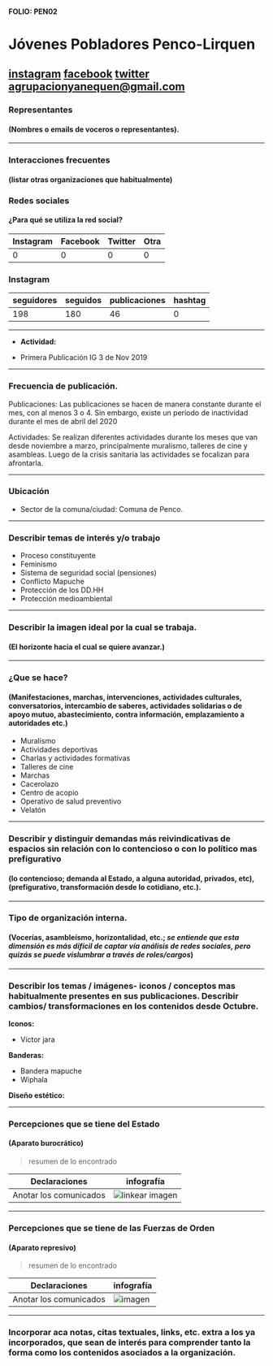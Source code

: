 #### FOLIO: PEN02
# Jóvenes Pobladores Penco-Lirquen

[instagram](https://www.instagram.com/jovenespobladores_penco/)
[facebook](https://www.facebook.com/Red-de-Jóvenes-Pobladores-Penco-Lirquén-107700874007706)
[twitter]()
<agrupacionyanequen@gmail.com>
---

### Representantes
#### (Nombres o emails de voceros o representantes).

---
### Interacciones frecuentes
#### (listar otras organizaciones que habitualmente)

### Redes sociales
#### ¿Para qué se utiliza la red social?
| Instagram | Facebook | Twitter | Otra 
|---|---|---|---|
|0|0|0|0|

### **Instagram**
| seguidores | seguidos | publicaciones | hashtag |
|---|---|---|---|
|198|180|46|0|

---

* **Actividad:**  

* Primera Publicación IG 3 de Nov 2019

---
### Frecuencia de publicación.

Publicaciones: Las publicaciones se hacen de manera constante durante el mes, con al menos 3 o 4. Sin embargo, existe un periodo de inactividad durante el mes de abril del 2020

Actividades: Se realizan diferentes actividades durante los meses que van desde noviembre a marzo, principalmente muralismo, talleres de cine y asambleas. Luego de la crisis sanitaria las actividades se focalizan para afrontarla. 

---
### Ubicación
* Sector de la comuna/ciudad: Comuna de Penco. 

---
### Describir temas de interés y/o trabajo

* Proceso constituyente
* Feminismo
* Sistema de seguridad social (pensiones)
* Conflicto Mapuche
* Protección de los DD.HH
* Protección medioambiental

---
### Describir la imagen ideal por la cual se trabaja.
#### (El horizonte hacia el cual se quiere avanzar.)

---
### ¿Que se hace?
#### (Manifestaciones, marchas, intervenciones, actividades culturales, conversatorios, intercambio de saberes, actividades solidarias o de apoyo mutuo, abastecimiento, contra información, emplazamiento a autoridades etc.)

* Muralismo
* Actividades deportivas
* Charlas y actividades formativas
* Talleres de cine
* Marchas
* Cacerolazo
* Centro de acopio
* Operativo de salud preventivo
* Velatón 

---
### Describir y distinguir demandas más reivindicativas de espacios sin relación con lo contencioso o con lo político mas prefigurativo
#### (lo contencioso; demanda al Estado, a alguna autoridad, privados, etc), (prefigurativo, transformación desde lo cotidiano, etc.).

---
### Tipo de organización interna.
#### (Vocerías, asambleísmo, horizontalidad, etc.; *se entiende que esta dimensión es más difícil de captar vía análisis de redes sociales, pero quizás se puede vislumbrar a través de roles/cargos*)

---
### Describir los temas / imágenes- iconos / conceptos mas habitualmente presentes en sus publicaciones. Describir cambios/ transformaciones en los contenidos desde Octubre.

**Iconos:**

* Víctor jara

**Banderas:**

* Bandera mapuche
* Wiphala

**Diseño estético:**

> 

---
### Percepciones que se tiene del Estado
#### (Aparato burocrático)
> resumen de lo encontrado

| Declaraciones | infografía | 
|---|---|
|Anotar los comunicados | ![linkear imagen]() |

---
### Percepciones que se tiene de las Fuerzas de Orden
#### (Aparato represivo)
> resumen de lo encontrado

| Declaraciones | infografía | 
|---|---|
|Anotar los comunicados | ![imagen]() |

---
### Incorporar aca notas, citas textuales, links, etc. extra a los ya incorporados, que sean de interés para comprender tanto la forma como los contenidos asociados a la organización.
